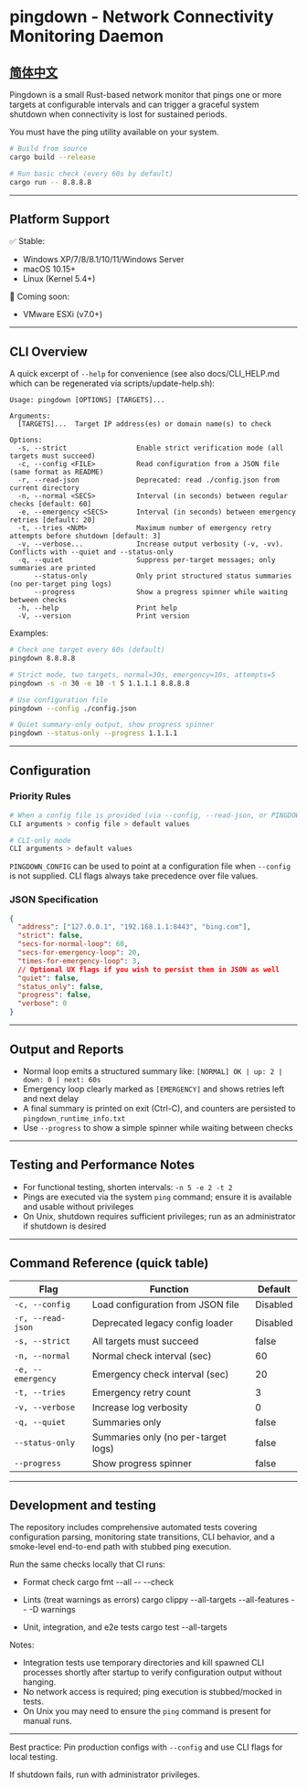 # pingdown - Network Connectivity Monitoring Daemon

## [简体中文](./README_zh.md)

Pingdown is a small Rust-based network monitor that pings one or more targets at configurable intervals and can trigger a graceful system shutdown when connectivity is lost for sustained periods.

You must have the ping utility available on your system.

```bash
# Build from source
cargo build --release

# Run basic check (every 60s by default)
cargo run -- 8.8.8.8
```

---

## Platform Support
✅ Stable:
- Windows XP/7/8/8.1/10/11/Windows Server
- macOS 10.15+
- Linux (Kernel 5.4+)

🔧 Coming soon:
- VMware ESXi (v7.0+)

---

## CLI Overview

A quick excerpt of `--help` for convenience (see also docs/CLI_HELP.md which can be regenerated via scripts/update-help.sh):

```
Usage: pingdown [OPTIONS] [TARGETS]...

Arguments:
  [TARGETS]...  Target IP address(es) or domain name(s) to check

Options:
  -s, --strict                 Enable strict verification mode (all targets must succeed)
  -c, --config <FILE>          Read configuration from a JSON file (same format as README)
  -r, --read-json              Deprecated: read ./config.json from current directory
  -n, --normal <SECS>          Interval (in seconds) between regular checks [default: 60]
  -e, --emergency <SECS>       Interval (in seconds) between emergency retries [default: 20]
  -t, --tries <NUM>            Maximum number of emergency retry attempts before shutdown [default: 3]
  -v, --verbose...             Increase output verbosity (-v, -vv). Conflicts with --quiet and --status-only
  -q, --quiet                  Suppress per-target messages; only summaries are printed
      --status-only            Only print structured status summaries (no per-target ping logs)
      --progress               Show a progress spinner while waiting between checks
  -h, --help                   Print help
  -V, --version                Print version
```

Examples:

```bash
# Check one target every 60s (default)
pingdown 8.8.8.8

# Strict mode, two targets, normal=30s, emergency=10s, attempts=5
pingdown -s -n 30 -e 10 -t 5 1.1.1.1 8.8.8.8

# Use configuration file
pingdown --config ./config.json

# Quiet summary-only output, show progress spinner
pingdown --status-only --progress 1.1.1.1
```

---

## Configuration

### Priority Rules
```bash
# When a config file is provided (via --config, --read-json, or PINGDOWN_CONFIG)
CLI arguments > config file > default values

# CLI-only mode
CLI arguments > default values
```

`PINGDOWN_CONFIG` can be used to point at a configuration file when `--config` is not supplied. CLI flags always take precedence over file values.

### JSON Specification
```json
{
  "address": ["127.0.0.1", "192.168.1.1:8443", "bing.com"],
  "strict": false,
  "secs-for-normal-loop": 60,
  "secs-for-emergency-loop": 20,
  "times-for-emergency-loop": 3,
  // Optional UX flags if you wish to persist them in JSON as well
  "quiet": false,
  "status_only": false,
  "progress": false,
  "verbose": 0
}
```

---

## Output and Reports

- Normal loop emits a structured summary like: `[NORMAL] OK | up: 2 | down: 0 | next: 60s`
- Emergency loop clearly marked as `[EMERGENCY]` and shows retries left and next delay
- A final summary is printed on exit (Ctrl-C), and counters are persisted to `pingdown_runtime_info.txt`
- Use `--progress` to show a simple spinner while waiting between checks

---

## Testing and Performance Notes

- For functional testing, shorten intervals: `-n 5 -e 2 -t 2`
- Pings are executed via the system `ping` command; ensure it is available and usable without privileges
- On Unix, shutdown requires sufficient privileges; run as an administrator if shutdown is desired

---

## Command Reference (quick table)

| Flag | Function | Default |
|------|----------|---------|
| `-c, --config` | Load configuration from JSON file | Disabled |
| `-r, --read-json` | Deprecated legacy config loader | Disabled |
| `-s, --strict` | All targets must succeed | false |
| `-n, --normal` | Normal check interval (sec) | 60 |
| `-e, --emergency` | Emergency check interval (sec) | 20 |
| `-t, --tries` | Emergency retry count | 3 |
| `-v, --verbose` | Increase log verbosity | 0 |
| `-q, --quiet` | Summaries only | false |
| `--status-only` | Summaries only (no per-target logs) | false |
| `--progress` | Show progress spinner | false |

---

## Development and testing

The repository includes comprehensive automated tests covering configuration parsing, monitoring state transitions, CLI behavior, and a smoke-level end-to-end path with stubbed ping execution.

Run the same checks locally that CI runs:

- Format check
  cargo fmt --all -- --check

- Lints (treat warnings as errors)
  cargo clippy --all-targets --all-features -- -D warnings

- Unit, integration, and e2e tests
  cargo test --all-targets

Notes:
- Integration tests use temporary directories and kill spawned CLI processes shortly after startup to verify configuration output without hanging.
- No network access is required; ping execution is stubbed/mocked in tests.
- On Unix you may need to ensure the `ping` command is present for manual runs.

---

Best practice: Pin production configs with `--config` and use CLI flags for local testing.

If shutdown fails, run with administrator privileges.
